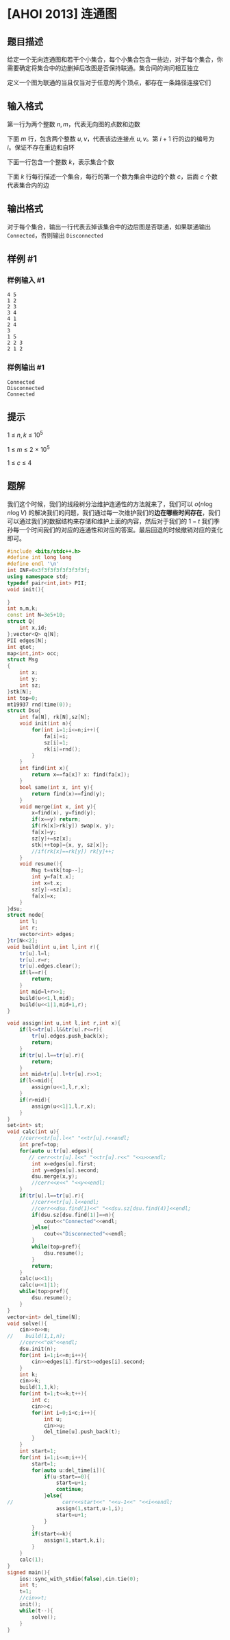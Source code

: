 # [AHOI 2013] 连通图

## 题目描述

给定一个无向连通图和若干个小集合，每个小集合包含一些边，对于每个集合，你需要确定将集合中的边删掉后改图是否保持联通。集合间的询问相互独立

定义一个图为联通的当且仅当对于任意的两个顶点，都存在一条路径连接它们

## 输入格式

第一行为两个整数 $n,m$，代表无向图的点数和边数

下面 $m$ 行，包含两个整数 $u,v$，代表该边连接点 $u,v$。第 $i + 1$ 行的边的编号为 $i$。保证不存在重边和自环

下面一行包含一个整数 $k$，表示集合个数

下面 $k$ 行每行描述一个集合，每行的第一个数为集合中边的个数 $c$，后面 $c$ 个数代表集合内的边

## 输出格式

对于每个集合，输出一行代表去掉该集合中的边后图是否联通，如果联通输出 ``Connected``，否则输出 ``Disconnected``

## 样例 #1

### 样例输入 #1

```
4 5
1 2
2 3
3 4
4 1
2 4
3
1 5
2 2 3
2 1 2
```

### 样例输出 #1

```
Connected
Disconnected
Connected
```

## 提示

$1~\leq~n,k~\leq~10^5$

$1~\leq~m~\leq~2~\times~10^5$

$1~\leq~c~\leq~4$

## 题解
我们这个时候，我们的线段树分治维护连通性的方法就来了，我们可以 $o(n\log n \log V)$ 的解决我们的问题，我们通过每一次维护我们的**边在哪些时间存在**，我们可以通过我们的数据结构来存储和维护上面的内容，然后对于我们的 $1-t$ 我们季孙每一个时间我们的对应的连通性和对应的答案。最后回退的时候撤销对应的变化即可。

```cpp
#include <bits/stdc++.h>
#define int long long
#define endl '\n'
int INF=0x3f3f3f3f3f3f3f3f;
using namespace std;
typedef pair<int,int> PII;
void init(){
    
}
int n,m,k;
const int N=3e5+10;
struct Q{
    int x,id;
};vector<Q> q[N];
PII edges[N];
int qtot;
map<int,int> occ;
struct Msg
{
    int x;
    int y;
    int sz;
}stk[N];
int top=0;
mt19937 rnd(time(0));
struct Dsu{
	int fa[N], rk[N],sz[N];
	void init(int n){
        for(int i=1;i<=n;i++){
            fa[i]=i;
            sz[i]=1;
            rk[i]=rnd();
        }
	}
	int find(int x){
		return x==fa[x]? x: find(fa[x]);
	}
	bool same(int x, int y){
		return find(x)==find(y);
	}
	void merge(int x, int y){
		x=find(x), y=find(y);
		if(x==y) return;
		if(rk[x]>rk[y]) swap(x, y);
		fa[x]=y;
        sz[y]+=sz[x];
		stk[++top]={x, y, sz[x]};
		//if(rk[x]==rk[y]) rk[y]++;
	}	
	void resume(){
        Msg t=stk[top--];
		int y=fa[t.x];
        int x=t.x;
        sz[y]-=sz[x];
        fa[x]=x;
	}
}dsu;
struct node{
    int l;
    int r;
    vector<int> edges;
}tr[N<<2];
void build(int u,int l,int r){
    tr[u].l=l;
    tr[u].r=r;
    tr[u].edges.clear();
    if(l==r){
        return;
    }
    int mid=l+r>>1;
    build(u<<1,l,mid);
    build(u<<1|1,mid+1,r);
}

void assign(int u,int l,int r,int x){
    if(l<=tr[u].l&&tr[u].r<=r){
        tr[u].edges.push_back(x);
        return;
    }
    if(tr[u].l==tr[u].r){
        return;
    }
    int mid=tr[u].l+tr[u].r>>1;
    if(l<=mid){
        assign(u<<1,l,r,x);
    }
    if(r>mid){
        assign(u<<1|1,l,r,x);
    }
}
set<int> st;
void calc(int u){
    //cerr<<tr[u].l<<" "<<tr[u].r<<endl;
    int pref=top;
    for(auto u:tr[u].edges){
       // cerr<<tr[u].l<<" "<<tr[u].r<<" "<<u<<endl;
        int x=edges[u].first;
        int y=edges[u].second;
        dsu.merge(x,y);
        //cerr<<x<<" "<<y<<endl;
    }
    if(tr[u].l==tr[u].r){
        //cerr<<tr[u].l<<endl;
        //cerr<<dsu.find(1)<<" "<<dsu.sz[dsu.find(4)]<<endl;
        if(dsu.sz[dsu.find(1)]==n){
            cout<<"Connected"<<endl;
        }else{
            cout<<"Disconnected"<<endl;
        }
        while(top>pref){
            dsu.resume();
        }
        return;
    }
    calc(u<<1);
    calc(u<<1|1);
    while(top>pref){
        dsu.resume();
    }
}
vector<int> del_time[N];
void solve(){
    cin>>n>>m;
//    build(1,1,n);
    //cerr<<"ok"<<endl;
    dsu.init(n);
    for(int i=1;i<=m;i++){
        cin>>edges[i].first>>edges[i].second;
    }
    int k;
    cin>>k;
    build(1,1,k);
    for(int t=1;t<=k;t++){
        int c;
        cin>>c;
        for(int i=0;i<c;i++){
            int u;
            cin>>u;
            del_time[u].push_back(t);
        }
    }
    int start=1;
    for(int i=1;i<=m;i++){
        start=1;
        for(auto u:del_time[i]){
            if(u-start==0){
                start=u+1;
                continue;
            }else{
//                cerr<<start<<" "<<u-1<<" "<<i<<endl;
                assign(1,start,u-1,i);
                start=u+1;
            }
        }
        if(start<=k){
            assign(1,start,k,i);
        }
    }
    calc(1);
}
signed main(){
    ios::sync_with_stdio(false),cin.tie(0);
    int t;
    t=1;
    //cin>>t;
    init();
    while(t--){
        solve();
    }
}
```